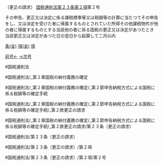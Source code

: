 （更正の請求）
[国税通則法第２３条第２項](国税通則法＿＿＿＿＿第２３条第２項)第２号

その申告、更正又は決定に係る課税標準等又は税額等の計算に当たつてその申告をし、又は決定を受けた者に帰属するものとされていた所得その他課税物件が他の者に帰属するものとする当該他の者に係る国税の更正又は決定があつたとき　当該更正又は決定があつた日の翌日から起算して二月以内

[条(全)](国税通則法＿＿＿＿＿第２３条_.md)    [項(全)](国税通則法＿＿＿＿＿第２３条第２項_.md)    [項](国税通則法＿＿＿＿＿第２３条第２項.md)

[前号←](国税通則法＿＿＿＿＿第２３条第２項第１号.md)    [→次号](国税通則法＿＿＿＿＿第２３条第２項第３号.md)

#国税通則法

#国税通則法/_第２章国税の納付義務の確定

#国税通則法/_第２章国税の納付義務の確定/_第２節申告納税方式による国税に係る税額等の確定手続

#国税通則法/_第２章国税の納付義務の確定/_第２節申告納税方式による国税に係る税額等の確定手続/_第２款更正の請求

#国税通則法/_第２章国税の納付義務の確定/_第２節申告納税方式による国税に係る税額等の確定手続/_第２款更正の請求/第２３条（更正の請求）

#国税通則法/第２３条（更正の請求）

#国税通則法/第２３条（更正の請求）/第２項

#国税通則法/第２３条（更正の請求）/第２項/第２号

